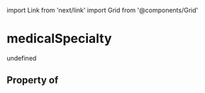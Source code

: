 import Link from 'next/link'
import Grid from '@components/Grid'

# medicalSpecialty

undefined

## Property of



